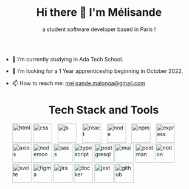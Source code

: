 <h1 align="center">Hi there 👋 I'm Mélisande </h1>


<p align="center">a student software developer based in Paris !</p>
</br>
</br>

- 🔭 I’m currently studying in Ada Tech School.
- 👯 I’m looking for a 1 Year apprenticeship beginning in October 2022.
- 📫 How to reach me: melisande.malonga@gmail.com

  <h1 align="center">Tech Stack and Tools </h1>

  <img height="50px" width="50px" alt="html" src="https://cdn.jsdelivr.net/gh/devicons/devicon@latest/icons/html5/html5-original.svg" style="gap: 20px" />
  <img height="50px" width="50px" alt="css" src="https://cdn.jsdelivr.net/gh/devicons/devicon@latest/icons/css3/css3-original.svg" style="padding-right: 11px" />
  <img height="50px" width="50px" alt="js" src="https://cdn.jsdelivr.net/gh/devicons/devicon@latest/icons/javascript/javascript-original.svg" style="padding-right: 11px" />
  <img height="50px" width="50px" alt="react" src="https://cdn.jsdelivr.net/gh/devicons/devicon@latest/icons/react/react-original.svg" style="padding-right: 11px" />
  <img height="50px" width="50px" alt="node" src="https://cdn.jsdelivr.net/gh/devicons/devicon@latest/icons/nodejs/nodejs-original-wordmark.svg" style="padding-right: 11px" />
  <img height="50px" width="50px" alt="npm" src="https://cdn.jsdelivr.net/gh/devicons/devicon@latest/icons/npm/npm-original-wordmark.svg" style="padding-right: 11px" />
  <img height="50px" width="50px" alt="express" src="https://cdn.jsdelivr.net/gh/devicons/devicon@latest/icons/express/express-original-wordmark.svg" style="padding-right: 11px" />
  <img height="50px" width="50px" alt="axios" src="https://cdn.jsdelivr.net/gh/devicons/devicon@latest/icons/axios/axios-plain-wordmark.svg" />
  <img height="50px" width="50px" alt="nodemon" src="https://cdn.jsdelivr.net/gh/devicons/devicon@latest/icons/nodemon/nodemon-plain.svg" />
  <img height="50px" width="50px" alt="sass" src="https://cdn.jsdelivr.net/gh/devicons/devicon@latest/icons/sass/sass-original.svg" />
  <img height="50px" width="50px" alt="typescript" src="https://cdn.jsdelivr.net/gh/devicons/devicon@latest/icons/typescript/typescript-original.svg" />
  <img height="50px" width="50px" alt="postgresql" src="https://cdn.jsdelivr.net/gh/devicons/devicon@latest/icons/postgresql/postgresql-original-wordmark.svg" />
  <img height="50px" width="50px" alt="mui" src="https://cdn.jsdelivr.net/gh/devicons/devicon@latest/icons/materialui/materialui-original.svg" />
  <img height="50px" width="50px" alt="postman" src="https://cdn.jsdelivr.net/gh/devicons/devicon@latest/icons/postman/postman-original.svg" />
  <img height="50px" width="50px" alt="notion" src="https://cdn.jsdelivr.net/gh/devicons/devicon@latest/icons/notion/notion-original.svg" />
  <img height="50px" width="50px" alt="svelte" src="https://cdn.jsdelivr.net/gh/devicons/devicon@latest/icons/svelte/svelte-original.svg" />
  <img height="50px" width="50px" alt="figma" src="https://cdn.jsdelivr.net/gh/devicons/devicon@latest/icons/figma/figma-original.svg" />
  <img height="50px" width="50px" alt="jira" src="https://cdn.jsdelivr.net/gh/devicons/devicon@latest/icons/jira/jira-original-wordmark.svg" />
  <img height="50px" width="50px" alt="docker" src="https://cdn.jsdelivr.net/gh/devicons/devicon@latest/icons/docker/docker-plain-wordmark.svg" />
  <img height="50px" width="50px" alt="jest" src="https://cdn.jsdelivr.net/gh/devicons/devicon@latest/icons/jest/jest-plain.svg" />
  <img height="50px" width="50px" alt="github" src="https://cdn.jsdelivr.net/gh/devicons/devicon@latest/icons/github/github-original-wordmark.svg" />
          
          
          
  
          
          
          
          
          
          
          
          
          
          
          
          
          
          
          
          
          
          



<!--
**Mlisande/Mlisande** is a ✨ _special_ ✨ repository because its `README.md` (this file) appears on your GitHub profile.

Here are some ideas to get you started:

- 🔭 I’m currently working on ...
- 🌱 I’m currently learning ...
- 👯 I’m looking to collaborate on ...
- 🤔 I’m looking for help with ...
- 💬 Ask me about ...
- 📫 How to reach me: ...
- 😄 Pronouns: ...
- ⚡ Fun fact: ...
-->
